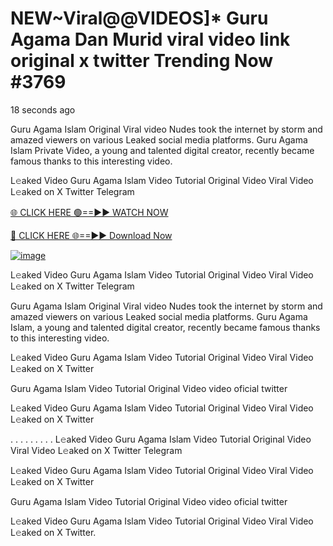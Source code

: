 # NEW~Viral@@VIDEOS]* Guru Agama Dan Murid viral video link original x twitter Trending Now #3769
18 seconds ago

Guru Agama Islam Original Viral video Nudes took the internet by storm and amazed viewers on various Leaked social media platforms. Guru Agama Islam Private Video, a young and talented digital creator, recently became famous thanks to this interesting video.

L𝚎aked Video Guru Agama Islam Video Tutorial Original Video Viral Video L𝚎aked on X Twitter Telegram

[🌐 CLICK HERE 🟢==►► WATCH NOW](https://4k-stream-tv01.blogspot.com/2025/01/vai00.html)

[🔴 CLICK HERE 🌐==►► Download Now](https://4k-stream-tv01.blogspot.com/2025/01/vai00.html)

[![image](https://github.com/user-attachments/assets/9fb639ed-84ad-42c3-b2f2-fd144046d747)](https://4k-stream-tv01.blogspot.com/2025/01/vai00.html)


L𝚎aked Video Guru Agama Islam Video Tutorial Original Video Viral Video L𝚎aked on X Twitter Telegram

Guru Agama Islam Original Viral video Nudes took the internet by storm and amazed viewers on various Leaked social media platforms. Guru Agama Islam, a young and talented digital creator, recently became famous thanks to this interesting video.

L𝚎aked Video Guru Agama Islam Video Tutorial Original Video Viral Video L𝚎aked on X Twitter

Guru Agama Islam Video Tutorial Original Video video oficial twitter

L𝚎aked Video Guru Agama Islam Video Tutorial Original Video Viral Video L𝚎aked on X Twitter

. . . . . . . . . L𝚎aked Video Guru Agama Islam Video Tutorial Original Video Viral Video L𝚎aked on X Twitter Telegram

L𝚎aked Video Guru Agama Islam Video Tutorial Original Video Viral Video L𝚎aked on X Twitter

Guru Agama Islam Video Tutorial Original Video video oficial twitter

L𝚎aked Video Guru Agama Islam Video Tutorial Original Video Viral Video L𝚎aked on X Twitter.
